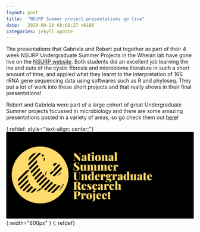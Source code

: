```yaml
---
layout: post
title:  "NSURP Summer project presentations go live"
date:   2020-09-28 08:08:27 +0100
categories: jekyll update
---
```


The presentations that Gabriela and Robert put together as part of their 4 week NSURP Undergraduate Summer Projects in the Whelan lab have gone live on the [NSURP website][nsurp]. Both students did an excellent job learning the ins and outs of the cystic fibrosis and microbiome literature in such a short amount of time, and applied what they learnt to the interpretation of 16S rRNA gene sequencing data using softwares such as R and phyloseq. They put a lot of work into these short projects and that really shows in their final presentations!

Robert and Gabriela were part of a large cohort of great Undergraduate Summer projects focussed in microbiology and there are some amazing presentations posted in a variety of areas, so go check them out [here][nsurp]!

{:refdef: style="text-align: center;"}
![image](/assets/images/posts/nsurp.png){:width="600px" }
{: refdef}


[nsurp]: https://nsurp.org/projects-presentations/

